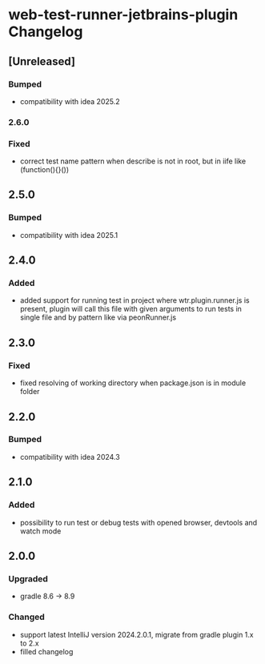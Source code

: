 <!-- Keep a Changelog guide -> https://keepachangelog.com -->

# web-test-runner-jetbrains-plugin Changelog

## [Unreleased]

### Bumped
- compatibility with idea 2025.2

### 2.6.0

### Fixed
- correct test name pattern when describe is not in root, but in iife like (function(){}()) 

## 2.5.0

### Bumped
- compatibility with idea 2025.1

## 2.4.0

### Added
- added support for running test in project where wtr.plugin.runner.js is present, plugin will call this file with given arguments to run tests in single file and by pattern like via peonRunner.js

## 2.3.0

### Fixed
- fixed resolving of working directory when package.json is in module folder

## 2.2.0

### Bumped
- compatibility with idea 2024.3

## 2.1.0

### Added
- possibility to run test or debug tests with opened browser, devtools and watch mode

## 2.0.0

### Upgraded
- gradle 8.6 -> 8.9

### Changed
- support latest IntelliJ version 2024.2.0.1, migrate from gradle plugin 1.x to 2.x
- filled changelog
